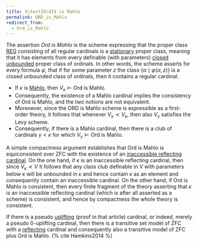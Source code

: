 ```yaml
---
title: $\text{Ord}$ is Mahlo
permalink: ORD_is_Mahlo
redirect_from:
  - Ord_is_Mahlo
---
```












The assertion *$\text{Ord}$ is Mahlo* is the scheme expressing that the
proper class
<a href="index.php?title=REG&amp;action=edit&amp;redlink=1" class="new" title="REG (page does not exist)">REG</a>
consisting of all regular cardinals is a
<a href="Stationary" class="mw-redirect" title="Stationary">stationary</a>
proper class, meaning that it has elements from every definable (with
parameters)
<a href="index.php?title=Closed_unbounded&amp;action=edit&amp;redlink=1" class="new" title="Closed unbounded (page does not exist)">closed unbounded</a>
proper class of ordinals. In other words, the scheme asserts for every
formula $\varphi$, that if for some parameter $z$ the class
$\{\alpha\mid \varphi(\alpha,z)\}$ is a closed unbounded class of
ordinals, then it contains a regular cardinal.

-   If $\kappa$ is
    [Mahlo](Mahlo "Mahlo"),
    then $V_\kappa\models\text{Ord is Mahlo}$.
-   Consequently, the existence of a Mahlo cardinal implies the
    consistency of $\text{Ord}$ is Mahlo, and the two notions are not
    equivalent.
-   Moreoever, since the ORD is Mahlo scheme is expressible as a
    first-order theory, it follows that whenever $V_\gamma\prec
    V_\kappa$, then also $V_\gamma$ satisfies the Levy scheme.
-   Consequently, if there is a Mahlo cardinal, then there is a club of
    cardinals $\gamma\lt\kappa$ for which
    $V_\gamma\models\text{Ord is Mahlo}$.

A simple compactness argument establishes that $\text{Ord}$ is Mahlo is
equiconsistent over $\text{ZFC}$ with the existence of an
<a href="Inaccessible_reflecting_cardinal" class="mw-redirect" title="Inaccessible reflecting cardinal">inaccessible reflecting cardinal</a>.
On the one hand, if $\kappa$ is an inaccessible reflecting cardinal,
then since $V_\kappa\prec V$ it follows that any class club definable
in $V$ with parameters below $\kappa$ will be unbounded in $\kappa$
and hence contain $\kappa$ as an element and consequently contain an
inaccessible cardinal. On the other hand, if $\text{Ord}$ is Mahlo is
consistent, then every finite fragment of the theory asserting that
$\kappa$ is an inaccessible reflecting cardinal (which is after all
asserted as a scheme) is consistent, and hence by compactness the whole
theory is consistent.

If there is a pseudo
[uplifting](Uplifting "Uplifting")
(proof in that article) cardinal, or indeed, merely a pseudo
$0$-uplifting cardinal, then there is a transitive set model of ZFC with
a
[reflecting](Reflecting "Reflecting")
cardinal and consequently also a transitive model of ZFC plus
$\text{Ord}$ is
Mahlo. {% cite Hamkins2014 %}
